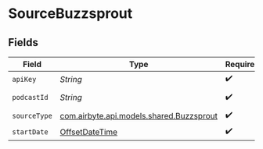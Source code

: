 # SourceBuzzsprout


## Fields

| Field                                                                                     | Type                                                                                      | Required                                                                                  | Description                                                                               |
| ----------------------------------------------------------------------------------------- | ----------------------------------------------------------------------------------------- | ----------------------------------------------------------------------------------------- | ----------------------------------------------------------------------------------------- |
| `apiKey`                                                                                  | *String*                                                                                  | :heavy_check_mark:                                                                        | N/A                                                                                       |
| `podcastId`                                                                               | *String*                                                                                  | :heavy_check_mark:                                                                        | Podcast ID found in `https://www.buzzsprout.com/my/profile/api`                           |
| `sourceType`                                                                              | [com.airbyte.api.models.shared.Buzzsprout](../../models/shared/Buzzsprout.md)             | :heavy_check_mark:                                                                        | N/A                                                                                       |
| `startDate`                                                                               | [OffsetDateTime](https://docs.oracle.com/javase/8/docs/api/java/time/OffsetDateTime.html) | :heavy_check_mark:                                                                        | N/A                                                                                       |